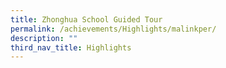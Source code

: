 ```yaml
---
title: Zhonghua School Guided Tour
permalink: /achievements/Highlights/malinkper/
description: ""
third_nav_title: Highlights
---
```

